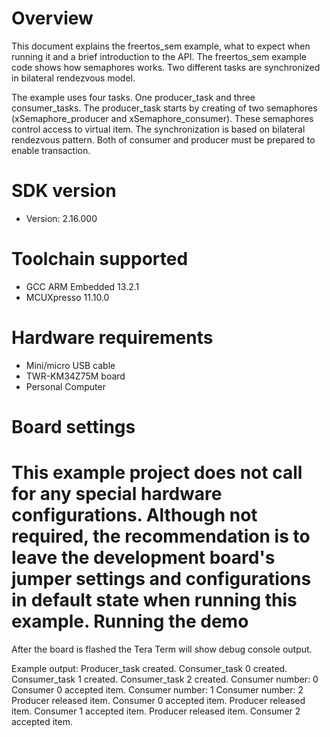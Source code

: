 Overview
========
This document explains the freertos_sem example, what to expect when running it and a brief
introduction to the API. The freertos_sem example code shows how semaphores works. Two different
tasks are synchronized in bilateral rendezvous model.

The example uses four tasks. One producer_task and three consumer_tasks. The producer_task starts by
creating of two semaphores (xSemaphore_producer and xSemaphore_consumer). These semaphores control
access to virtual item. The synchronization is based on bilateral rendezvous pattern. Both of
consumer and producer must be prepared to enable transaction.




SDK version
===========
- Version: 2.16.000

Toolchain supported
===================
- GCC ARM Embedded  13.2.1
- MCUXpresso  11.10.0

Hardware requirements
=====================
- Mini/micro USB cable
- TWR-KM34Z75M board
- Personal Computer

Board settings
==============
This example project does not call for any special hardware configurations.
Although not required, the recommendation is to leave the development board's jumper settings
and configurations in default state when running this example.
Running the demo
================
After the board is flashed the Tera Term will show debug console output.

Example output:
Producer_task created.
Consumer_task 0 created.
Consumer_task 1 created.
Consumer_task 2 created.
Consumer number: 0
Consumer 0 accepted item.
Consumer number: 1
Consumer number: 2
Producer released item.
Consumer 0 accepted item.
Producer released item.
Consumer 1 accepted item.
Producer released item.
Consumer 2 accepted item.
